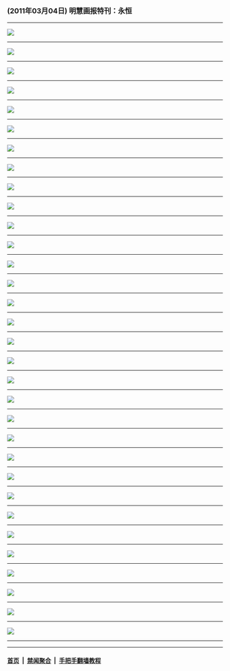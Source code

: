 ### (2011年03月04日) 明慧画报特刊：永恒

---

<img src="http://qikan.minghui.org/mhqkpage/qikanimage/2011/03/04/mhhb-hc-didayin-online1.png"/><hr/>
<img src="http://qikan.minghui.org/mhqkpage/qikanimage/2011/03/04/mhhb-hc-didayin-online2.png"/><hr/>
<img src="http://qikan.minghui.org/mhqkpage/qikanimage/2011/03/04/mhhb-hc-didayin-online3.png"/><hr/>
<img src="http://qikan.minghui.org/mhqkpage/qikanimage/2011/03/04/mhhb-hc-didayin-online4.png"/><hr/>
<img src="http://qikan.minghui.org/mhqkpage/qikanimage/2011/03/04/mhhb-hc-didayin-online5.png"/><hr/>
<img src="http://qikan.minghui.org/mhqkpage/qikanimage/2011/03/04/mhhb-hc-didayin-online6.png"/><hr/>
<img src="http://qikan.minghui.org/mhqkpage/qikanimage/2011/03/04/mhhb-hc-didayin-online7.png"/><hr/>
<img src="http://qikan.minghui.org/mhqkpage/qikanimage/2011/03/04/mhhb-hc-didayin-online8.png"/><hr/>
<img src="http://qikan.minghui.org/mhqkpage/qikanimage/2011/03/04/mhhb-hc-didayin-online9.png"/><hr/>
<img src="http://qikan.minghui.org/mhqkpage/qikanimage/2011/03/04/mhhb-hc-didayin-online10.png"/><hr/>
<img src="http://qikan.minghui.org/mhqkpage/qikanimage/2011/03/04/mhhb-hc-didayin-online11.png"/><hr/>
<img src="http://qikan.minghui.org/mhqkpage/qikanimage/2011/03/04/mhhb-hc-didayin-online12.png"/><hr/>
<img src="http://qikan.minghui.org/mhqkpage/qikanimage/2011/03/04/mhhb-hc-didayin-online13.png"/><hr/>
<img src="http://qikan.minghui.org/mhqkpage/qikanimage/2011/03/04/mhhb-hc-didayin-online14.png"/><hr/>
<img src="http://qikan.minghui.org/mhqkpage/qikanimage/2011/03/04/mhhb-hc-didayin-online15.png"/><hr/>
<img src="http://qikan.minghui.org/mhqkpage/qikanimage/2011/03/04/mhhb-hc-didayin-online16.png"/><hr/>
<img src="http://qikan.minghui.org/mhqkpage/qikanimage/2011/03/04/mhhb-hc-didayin-online17.png"/><hr/>
<img src="http://qikan.minghui.org/mhqkpage/qikanimage/2011/03/04/mhhb-hc-didayin-online18.png"/><hr/>
<img src="http://qikan.minghui.org/mhqkpage/qikanimage/2011/03/04/mhhb-hc-didayin-online19.png"/><hr/>
<img src="http://qikan.minghui.org/mhqkpage/qikanimage/2011/03/04/mhhb-hc-didayin-online20.png"/><hr/>
<img src="http://qikan.minghui.org/mhqkpage/qikanimage/2011/03/04/mhhb-hc-didayin-online21.png"/><hr/>
<img src="http://qikan.minghui.org/mhqkpage/qikanimage/2011/03/04/mhhb-hc-didayin-online22.png"/><hr/>
<img src="http://qikan.minghui.org/mhqkpage/qikanimage/2011/03/04/mhhb-hc-didayin-online23.png"/><hr/>
<img src="http://qikan.minghui.org/mhqkpage/qikanimage/2011/03/04/mhhb-hc-didayin-online24.png"/><hr/>
<img src="http://qikan.minghui.org/mhqkpage/qikanimage/2011/03/04/mhhb-hc-didayin-online25.png"/><hr/>
<img src="http://qikan.minghui.org/mhqkpage/qikanimage/2011/03/04/mhhb-hc-didayin-online26.png"/><hr/>
<img src="http://qikan.minghui.org/mhqkpage/qikanimage/2011/03/04/mhhb-hc-didayin-online27.png"/><hr/>
<img src="http://qikan.minghui.org/mhqkpage/qikanimage/2011/03/04/mhhb-hc-didayin-online28.png"/><hr/>
<img src="http://qikan.minghui.org/mhqkpage/qikanimage/2011/03/04/mhhb-hc-didayin-online29.png"/><hr/>
<img src="http://qikan.minghui.org/mhqkpage/qikanimage/2011/03/04/mhhb-hc-didayin-online30.png"/><hr/>
<img src="http://qikan.minghui.org/mhqkpage/qikanimage/2011/03/04/mhhb-hc-didayin-online31.png"/><hr/>
<img src="http://qikan.minghui.org/mhqkpage/qikanimage/2011/03/04/mhhb-hc-didayin-online32.png"/><hr/>


---

#### [首页](../../../..) &nbsp;|&nbsp; [禁闻聚合](https://github.com/gfw-breaker/banned-news) &nbsp;|&nbsp; [手把手翻墙教程](https://github.com/gfw-breaker/guides) 
